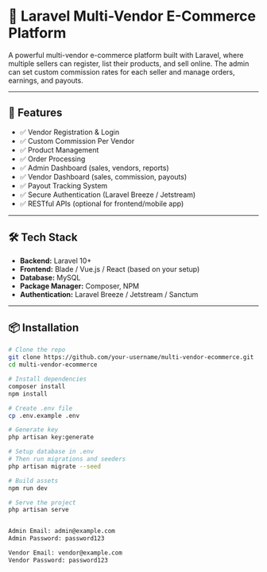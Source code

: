 # 🛒 Laravel Multi-Vendor E-Commerce Platform

A powerful multi-vendor e-commerce platform built with Laravel, where multiple sellers can register, list their products, and sell online. The admin can set custom commission rates for each seller and manage orders, earnings, and payouts.

---

## 🚀 Features

- ✅ Vendor Registration & Login
- ✅ Custom Commission Per Vendor
- ✅ Product Management
- ✅ Order Processing
- ✅ Admin Dashboard (sales, vendors, reports)
- ✅ Vendor Dashboard (sales, commission, payouts)
- ✅ Payout Tracking System
- ✅ Secure Authentication (Laravel Breeze / Jetstream)
- ✅ RESTful APIs (optional for frontend/mobile app)

---

## 🛠️ Tech Stack

- **Backend:** Laravel 10+
- **Frontend:** Blade / Vue.js / React (based on your setup)
- **Database:** MySQL
- **Package Manager:** Composer, NPM
- **Authentication:** Laravel Breeze / Jetstream / Sanctum

---

## 📦 Installation

```bash
# Clone the repo
git clone https://github.com/your-username/multi-vendor-ecommerce.git
cd multi-vendor-ecommerce

# Install dependencies
composer install
npm install

# Create .env file
cp .env.example .env

# Generate key
php artisan key:generate

# Setup database in .env
# Then run migrations and seeders
php artisan migrate --seed

# Build assets
npm run dev

# Serve the project
php artisan serve


Admin Email: admin@example.com
Admin Password: password123

Vendor Email: vendor@example.com
Vendor Password: password123
